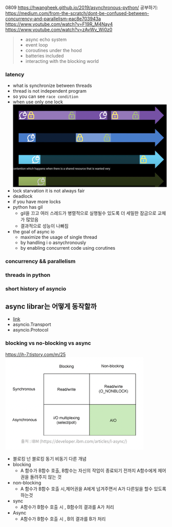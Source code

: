 0809 https://hwangheek.github.io/2019/asynchronous-python/ 공부하기:
https://medium.com/from-the-scratch/dont-be-confused-between-concurrency-and-parallelism-eac8e703943a
https://www.youtube.com/watch?v=F19R_M4Nay4
https://www.youtube.com/watch?v=zAvWv_Wi0z0

>-  async echo system
>- event loop 
> - coroutines under the hood 
> - batteries included
> - interacting with the blocking world
 

### latency
-  what is synchronize between threads
-  thread is not independent program
-  so you can see `race condition`
  - when use only one lock 
  ![](static/2022-10-07-15-27-40.png)
  - lock starvation
  it is not always fair
  - deadlock
  - if you have more locks 
  - python has gil
    - gil을 끄고 여러 스레드가 병렬적으로 실행될수 있도록 더 세밀한 잠금으로 교체가 많았음
    - 결과적으로 성능이 나빠짐
- the goal of async io
  - maximize the usage of single thread
  - by handling i o asnychronously 
  - by enabling concurrent code using corutines
### concurrency && parallelism

### threads in python

### short history of asyncio


## async librar는 어떻게 동작할까
- [link](https://www.youtube.com/watch?v=F1aF4P1uBoU)
- asyncio.Transport
- asyncio.Protocol
  
### blocking vs no-blocking vs async 
https://jh-7.tistory.com/m/25
![](static/2022-10-18-13-30-24.png)
- 블로킹 넌 블로킹 동기 비동기 다른 개념
- blocking
  - A 함수가 B함수 호출, B함수는 자신의 작업이 종료되기 전까지 A함수에게 제어권을 돌려주지 않는 것
- non-blocking
  - A 함수가 B함수 호출 시,제어권을 A에게 넘겨주면서 A가 다른일을 할수 있도록 하는것 
- sync
  - A함수가 B함수 호출 시 , B함수의 결과를 A가 처리
- Async
  - A함수가 B함수 호출 시 , B의 결과를 B가 처리